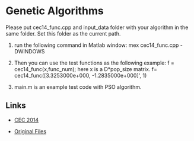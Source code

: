 # Genetic Algorithms

Please put cec14_func.cpp and input_data folder with your algorithm in the same folder. Set this folder as the current path.

1. run the following command in Matlab window:
   mex cec14_func.cpp -DWINDOWS
   
2. Then you can use the test functions as the following example:
   f = cec14_func(x,func_num); 
   here x is a D*pop_size matrix.
f= cec14_func([3.3253000e+000, -1.2835000e+000]', 1)

3. main.m is an example test code with PSO algorithm.

## Links
- [CEC 2014][1]

- [Original Files][2]

[1]:http://www.ntu.edu.sg/home/EPNSugan/index_files/CEC2014/CEC2014.htm
[2]:http://web.mysites.ntu.edu.sg/epnsugan/PublicSite/Shared%20Documents/Forms/AllItems.aspx?RootFolder=%2fepnsugan%2fPublicSite%2fShared%20Documents%2fCEC-2014&FolderCTID=&View=%7bDAF31868-97D8-4779-AE49-9CEC4DC3F310%7d
